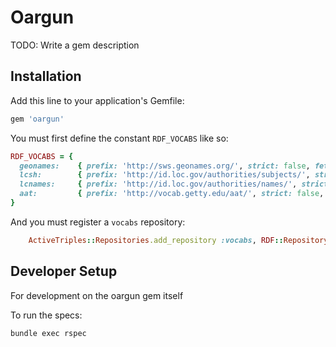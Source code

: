 # Oargun

TODO: Write a gem description

## Installation

Add this line to your application's Gemfile:

```ruby
gem 'oargun'
```

You must first define the constant `RDF_VOCABS` like so:

```ruby
RDF_VOCABS = {
  geonames:    { prefix: 'http://sws.geonames.org/', strict: false, fetch: false },
  lcsh:        { prefix: 'http://id.loc.gov/authorities/subjects/', strict: false, fetch: false },
  lcnames:     { prefix: 'http://id.loc.gov/authorities/names/', strict: false, fetch: false },
  aat:         { prefix: 'http://vocab.getty.edu/aat/', strict: false, fetch: false }
}

```

And you must register a `vocabs` repository:

```ruby
    ActiveTriples::Repositories.add_repository :vocabs, RDF::Repository.new
```

## Developer Setup

For development on the oargun gem itself

To run the specs:

```
bundle exec rspec
```


